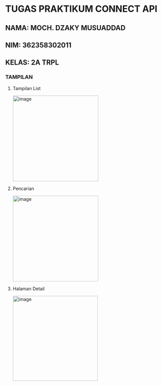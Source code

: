 # TUGAS PRAKTIKUM CONNECT API

## NAMA: MOCH. DZAKY MUSUADDAD
## NIM: 362358302011
## KELAS: 2A TRPL


### TAMPILAN
1. Tampilan List
   
   <img width="268" alt="image" src="https://github.com/user-attachments/assets/945ce885-5e9a-427f-9319-f098c82ec8f9" />

3. Pencarian
   
   <img width="268" alt="image" src="https://github.com/user-attachments/assets/1deceabb-8a49-4a17-a38f-ee06d336d397" />

5. Halaman Detail
   
   <img width="266" alt="image" src="https://github.com/user-attachments/assets/cee990b6-6b5b-446f-8189-97dfe371a912" />


